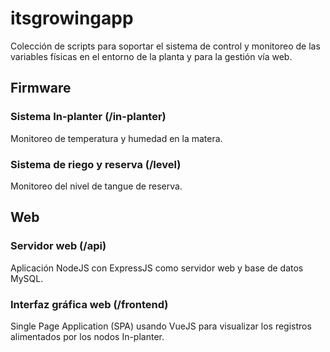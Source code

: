 # itsgrowingapp

Colección de scripts para soportar el sistema de control y monitoreo de las variables físicas en el entorno de la planta y para la gestión vía web.

## Firmware
### Sistema In-planter (/in-planter)
Monitoreo de temperatura y humedad en la matera.
### Sistema de riego y reserva (/level)
Monitoreo del nivel de tangue de reserva.

## Web
### Servidor web (/api)
Aplicación NodeJS con ExpressJS como servidor web y base de datos MySQL.
### Interfaz gráfica web (/frontend)
Single Page Application (SPA) usando VueJS para visualizar los registros alimentados por los nodos In-planter.
